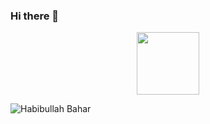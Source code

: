### Hi there 👋

<div id="header" align="center">
  <img src="[https://i.ibb.co/cx9yS3v/Habibullah-Bahar-1.png](https://user-images.githubusercontent.com/96808911/211027078-390c50b7-f2ef-4eb5-9c5a-6b35430fd0ac.png)" width="100"/>
</div>

![Habibullah Bahar](https://user-images.githubusercontent.com/96808911/211027345-63add4e8-c474-4f3b-9e10-2ad663bd50bc.png)

